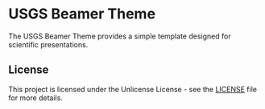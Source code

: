 # USGS Beamer Theme

The USGS Beamer Theme provides a simple template designed for scientific presentations.

## License
This project is licensed under the Unlicense License - see the [LICENSE](./LICENSE) file for more details.

